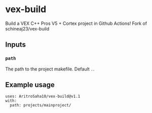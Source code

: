 # vex-build
Build a VEX C++ Pros V5 + Cortex project in Github Actions! Fork of schineaj23/vex-build

## Inputs

### `path`
The path to the project makefile. Default `.`.

## Example usage
```
uses: AritroSaha10/vex-build@v1.1
with:
  path: projects/mainproject/
```
